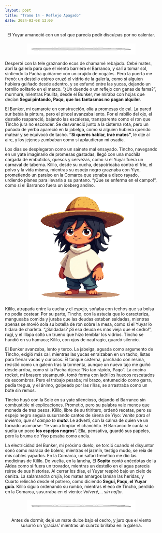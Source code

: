 ```yaml
---
layout: post
title: "Tramo 14 - Reflejo Apagado"
date: 2024-03-08 13:00
---
```

<div style="text-align: center;">
  <p>El Yuyar amaneció con un sol que parecía pedir disculpas por no calentar.</p>
</div>

<img src="/assets/images/separador.png" alt="Separador" style="display: block; margin: 20px auto;">

Desperté con la tele graznando ecos de chamamé rebajado. Cebé mates, abrí la galería para que el viento barriera el Barranco, y salí a tomar sol, sintiendo la Pacha guiñarme con un crujido de nogales. Pero la puerta me frenó: un destello etéreo cruzó el vidrio de la galería, como si alguien hubiera guiñado desde adentro, y se esfumó entre las yucas, dejando un tornillo solitario en el marco. “¿Un duende o un reflejo con ganas de fama?”, murmuré, mientras Paulita, desde el Bunker, me miraba con hojas que decían **Seguí pintando, Paqo, que los fantasmas no pagan alquiler**.
<br>

El Bunker, mi camarote en construcción, olía a promesas de cal. La pared sur bebía la pintura, pero el pincel avanzaba lento. Por el rabillo del ojo, el destello reapareció, bajando las escaleras, transparente como el ron que Tincho jura no esconder. Se desvaneció junto a la cisterna rota, pero un puñado de yerba apareció en la jabelga, como si alguien hubiera querido matear y se equivocó de tacho. **“Si querés hablar, traé mates”**, le dije al aire, y los jejenes zumbaban como si aplaudieran mi osadía.
<br>

Los días se desplegaron como un sainete mal ensayado. Tincho, navegando en un yate imaginario de promesas gastadas, llegó con una mochila cargada de embutidos, quesos y cervezas, como si el Yuyar fuera un carnaval de taberna. Kililo, desde su cucha, despotricaba contra el frío, el polvo y la vida misma, mientras su espejo negro graznaba con Yiyo, prometiendo un paraiso en la Comarca que sonaba a disco rayado, urdiendo planes para llevarla a su pantano. “¡Que se enferma en el campo!”, como si el Barranco fuera un iceberg andino.

<img src="/assets/images/muki.png" alt="El Mukí" style="display: block; margin: 20px auto;">

Kililo, atrapada entre la cucha y el espejo, soñaba con techos que su bolsa no podía costear. Por su parte, Tincho, con la astucia que lo caracteriza, mangueaba comida y juraba que las deudas estaban saldadas, mientras apenas se movió sola su botella de ron sobre la mesa, como si el Yuyar lo tildara de charleta. “¿Saldadas? ¡Si esa deuda es más vieja que el cedro!”, rugí, y el Illapa soltó un trueno que hizo temblar los vidrios. Tincho se hundió en su hamaca; Kililo, con ojos de naufragio, guardó silencio.
<br>

El Bunker avanzaba, lento y terco. La jabelga, aguada como argumento de Tincho, exigió más cal, mientras las yucas enraizaban en un tacho, listas para frenar vacas y curiosos. El tanque cisterna, parchado con resina, resistió como un galeón tras la tormenta, aunque un nuevo tajo me guiñó desde arriba, como si la Pacha dijera: “No tan rápido, Paqo”. La cocina rocket, mi brasero steampunk, tomó forma con ladrillos huecos rescatados de escombros. Pero el trabajo pesaba; mi brazo, entumecido como garra, pedía tregua, y el ánimo, golpeado por las riñas, se arrastraba como un bote sin remos.
<br>

Tincho huyó con la Sole en su yate silencioso, dejando el Barranco sin combustible ni explicaciones. Prometió, pero su palabra vale menos que moneda de tres pesos. Kililo, libre de su titiritero, ordenó recetas, pero su espejo negro seguía susurrando cantos de sirena de Yiyo: _Venite para el invierno, que el campo te **mata**_. Le advertí, con la calma de quien ve un tornado asomarse: “le van a limpiar el chanchito. El Barranco le canta si suelta un poco **los espejos negros**”. Ella, pensativa, guardó sus papeles, pero la bruma de Yiyo pesaba como ancla.
<br>

La electricidad del Bunker, mi próximo duelo, se torció cuando el disyuntor sonó como maraca de bolero, mientras el jazmín, testigo mudo, se reía de mis cables yapados. En la Comarca, un safari frenético me dio las medicinas de Kililo. De vuelta, en la lancha, El **Sopita** contó anécdotas de la Aldea como si fuera un trovador, mientras un destello en el agua parecía reírse de sus historias. Al cerrar los días, el Yuyar respiró bajo un cielo de ceniza. La salamandra crujía, los mates amargos lamían las heridas, y Cuarto relinchó desde el potrero, como diciendo **Seguí, Paqo, el Yuyar guía**. Kililo siguió ordenando su rumbo, mientras el eco de Tincho, perdido en la Comarca, susurraba en el viento: _Volveré,... sin nafta_.

<img src="/assets/images/separador.png" alt="Separador" style="display: block; margin: 20px auto;">

<div style="text-align: center;">
  <p>Antes de dormir, dejé un mate dulce bajo el cedro, y juro que el viento susurró un ‘gracias’ mientras un cuarzo brillaba en la galería.</p>
</div>
